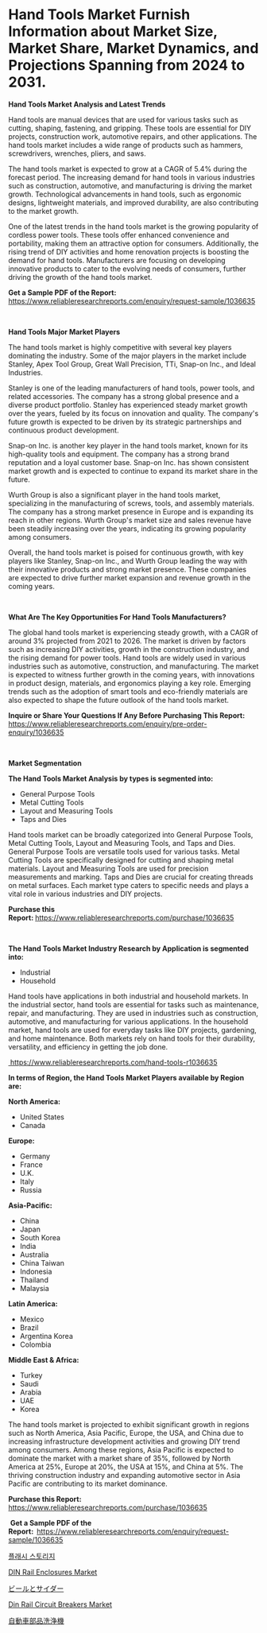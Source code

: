 <p><h1>Hand Tools Market Furnish Information about Market Size, Market Share, Market Dynamics, and Projections Spanning from 2024 to 2031.</h1></p><p><strong>Hand Tools Market Analysis and Latest Trends</strong></p>
<p><p>Hand tools are manual devices that are used for various tasks such as cutting, shaping, fastening, and gripping. These tools are essential for DIY projects, construction work, automotive repairs, and other applications. The hand tools market includes a wide range of products such as hammers, screwdrivers, wrenches, pliers, and saws.</p><p>The hand tools market is expected to grow at a CAGR of 5.4% during the forecast period. The increasing demand for hand tools in various industries such as construction, automotive, and manufacturing is driving the market growth. Technological advancements in hand tools, such as ergonomic designs, lightweight materials, and improved durability, are also contributing to the market growth.</p><p>One of the latest trends in the hand tools market is the growing popularity of cordless power tools. These tools offer enhanced convenience and portability, making them an attractive option for consumers. Additionally, the rising trend of DIY activities and home renovation projects is boosting the demand for hand tools. Manufacturers are focusing on developing innovative products to cater to the evolving needs of consumers, further driving the growth of the hand tools market.</p></p>
<p><strong>Get a Sample PDF of the Report:&nbsp;</strong> <a href="https://www.reliableresearchreports.com/enquiry/request-sample/1036635">https://www.reliableresearchreports.com/enquiry/request-sample/1036635</a></p>
<p>&nbsp;</p>
<p><strong>Hand Tools Major Market Players</strong></p>
<p><p>The hand tools market is highly competitive with several key players dominating the industry. Some of the major players in the market include Stanley, Apex Tool Group, Great Wall Precision, TTi, Snap-on Inc., and Ideal Industries.</p><p>Stanley is one of the leading manufacturers of hand tools, power tools, and related accessories. The company has a strong global presence and a diverse product portfolio. Stanley has experienced steady market growth over the years, fueled by its focus on innovation and quality. The company's future growth is expected to be driven by its strategic partnerships and continuous product development.</p><p>Snap-on Inc. is another key player in the hand tools market, known for its high-quality tools and equipment. The company has a strong brand reputation and a loyal customer base. Snap-on Inc. has shown consistent market growth and is expected to continue to expand its market share in the future.</p><p>Wurth Group is also a significant player in the hand tools market, specializing in the manufacturing of screws, tools, and assembly materials. The company has a strong market presence in Europe and is expanding its reach in other regions. Wurth Group's market size and sales revenue have been steadily increasing over the years, indicating its growing popularity among consumers.</p><p>Overall, the hand tools market is poised for continuous growth, with key players like Stanley, Snap-on Inc., and Wurth Group leading the way with their innovative products and strong market presence. These companies are expected to drive further market expansion and revenue growth in the coming years.</p></p>
<p>&nbsp;</p>
<p><strong>What Are The Key Opportunities For Hand Tools Manufacturers?</strong></p>
<p><p>The global hand tools market is experiencing steady growth, with a CAGR of around 3% projected from 2021 to 2026. The market is driven by factors such as increasing DIY activities, growth in the construction industry, and the rising demand for power tools. Hand tools are widely used in various industries such as automotive, construction, and manufacturing. The market is expected to witness further growth in the coming years, with innovations in product design, materials, and ergonomics playing a key role. Emerging trends such as the adoption of smart tools and eco-friendly materials are also expected to shape the future outlook of the hand tools market.</p></p>
<p><strong>Inquire or Share Your Questions If Any Before Purchasing This Report:</strong> <a href="https://www.reliableresearchreports.com/enquiry/pre-order-enquiry/1036635">https://www.reliableresearchreports.com/enquiry/pre-order-enquiry/1036635</a></p>
<p>&nbsp;</p>
<p><strong>Market Segmentation</strong></p>
<p><strong>The Hand Tools Market Analysis by types is segmented into:</strong></p>
<p><ul><li>General Purpose Tools</li><li>Metal Cutting Tools</li><li>Layout and Measuring Tools</li><li>Taps and Dies</li></ul></p>
<p><p>Hand tools market can be broadly categorized into General Purpose Tools, Metal Cutting Tools, Layout and Measuring Tools, and Taps and Dies. General Purpose Tools are versatile tools used for various tasks. Metal Cutting Tools are specifically designed for cutting and shaping metal materials. Layout and Measuring Tools are used for precision measurements and marking. Taps and Dies are crucial for creating threads on metal surfaces. Each market type caters to specific needs and plays a vital role in various industries and DIY projects.</p></p>
<p><strong>Purchase this Report:&nbsp;</strong><a href="https://www.reliableresearchreports.com/purchase/1036635">https://www.reliableresearchreports.com/purchase/1036635</a></p>
<p>&nbsp;</p>
<p><strong>The Hand Tools Market Industry Research by Application is segmented into:</strong></p>
<p><ul><li>Industrial</li><li>Household</li></ul></p>
<p><p>Hand tools have applications in both industrial and household markets. In the industrial sector, hand tools are essential for tasks such as maintenance, repair, and manufacturing. They are used in industries such as construction, automotive, and manufacturing for various applications. In the household market, hand tools are used for everyday tasks like DIY projects, gardening, and home maintenance. Both markets rely on hand tools for their durability, versatility, and efficiency in getting the job done.</p></p>
<p><a href="https://www.reliableresearchreports.com/hand-tools-r1036635">&nbsp;https://www.reliableresearchreports.com/hand-tools-r1036635</a></p>
<p><strong>In terms of Region, the Hand Tools Market Players available by Region are:</strong></p>
<p>
    <p> <strong> North America: </strong>
        <ul>
            <li>United States</li>
            <li>Canada</li>
        </ul>
        </p> 
    <p> <strong> Europe: </strong>
        <ul>
            <li>Germany</li>
            <li>France</li>
            <li>U.K.</li>
            <li>Italy</li>
            <li>Russia</li>
        </ul>
        </p> 
    <p> <strong> Asia-Pacific: </strong>
        <ul>
            <li>China</li>
            <li>Japan</li>
            <li>South Korea</li>
            <li>India</li>
            <li>Australia</li>
            <li>China Taiwan</li>
            <li>Indonesia</li>
            <li>Thailand</li>
            <li>Malaysia</li>
        </ul>
        </p> 
    <p> <strong> Latin America: </strong>
        <ul>
            <li>Mexico</li>
            <li>Brazil</li>
            <li>Argentina Korea</li>
            <li>Colombia</li>
        </ul>
        </p> 
    <p> <strong> Middle East & Africa: </strong>
        <ul>
            <li>Turkey</li>
            <li>Saudi</li>
            <li>Arabia</li>
            <li>UAE</li>
            <li>Korea</li>
        </ul>
    </p>
    </p>
<p><p>The hand tools market is projected to exhibit significant growth in regions such as North America, Asia Pacific, Europe, the USA, and China due to increasing infrastructure development activities and growing DIY trend among consumers. Among these regions, Asia Pacific is expected to dominate the market with a market share of 35%, followed by North America at 25%, Europe at 20%, the USA at 15%, and China at 5%. The thriving construction industry and expanding automotive sector in Asia Pacific are contributing to its market dominance.</p></p>
<p><strong>Purchase this Report: </strong><a href="https://www.reliableresearchreports.com/purchase/1036635">https://www.reliableresearchreports.com/purchase/1036635</a></p>
<p>&nbsp;<strong>Get a Sample PDF of the Report:&nbsp;&nbsp;</strong><a href="https://www.reliableresearchreports.com/enquiry/request-sample/1036635">https://www.reliableresearchreports.com/enquiry/request-sample/1036635</a></p>
<p><strong></strong></p>
<p><p><a href="https://github.com/valroy852/Market-Research-Report-List-1/blob/main/617725432149.md">플래시 스토리지</a></p><p><a href="https://github.com/RichRobinson5/Market-Research-Report-List-4/blob/main/din-rail-enclosures-market.md">DIN Rail Enclosures Market</a></p><p><a href="https://github.com/lababdou/Market-Research-Report-List-3/blob/main/693261834918.md">ビールとサイダー</a></p><p><a href="https://github.com/singletonthaxterkelliehr2df/Market-Research-Report-List-2/blob/main/din-rail-circuit-breakers-market.md">Din Rail Circuit Breakers Market</a></p><p><a href="https://github.com/bevdtkn4419963/Market-Research-Report-List-1/blob/main/505414334919.md">自動車部品洗浄機</a></p></p>